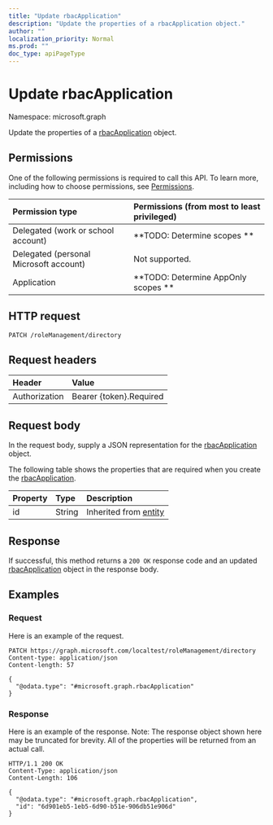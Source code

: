 ```yaml
---
title: "Update rbacApplication"
description: "Update the properties of a rbacApplication object."
author: ""
localization_priority: Normal
ms.prod: ""
doc_type: apiPageType
---
```


# Update rbacApplication

Namespace: microsoft.graph

Update the properties of a [rbacApplication](../resources/rbacapplication.md) object.

## Permissions
One of the following permissions is required to call this API. To learn more, including how to choose permissions, see [Permissions](/concepts/permissions-reference.md).

|Permission type|Permissions (from most to least privileged)|
|:---|:---|
|Delegated (work or school account)|**TODO: Determine scopes **|
|Delegated (personal Microsoft account)|Not supported.|
|Application|**TODO: Determine AppOnly scopes **|

## HTTP request
<!-- {
  "blockType": "ignored"
}
-->
``` http
PATCH /roleManagement/directory
```

## Request headers
|Header|Value|
|:---|:---|
|Authorization|Bearer {token}.Required|

## Request body
In the request body, supply a JSON representation for the [rbacApplication](../resources/rbacapplication.md) object.

The following table shows the properties that are required when you create the [rbacApplication](../resources/rbacapplication.md).

|Property|Type|Description|
|:---|:---|:---|
|id|String| Inherited from [entity](../resources/entity.md)|



## Response
If successful, this method returns a `200 OK` response code and an updated [rbacApplication](../resources/rbacapplication.md) object in the response body.

## Examples

### Request
Here is an example of the request.
<!-- {
  "blockType": "request",
  "name": "update_rbacapplication"
}
-->
``` http
PATCH https://graph.microsoft.com/localtest/roleManagement/directory
Content-type: application/json
Content-length: 57

{
  "@odata.type": "#microsoft.graph.rbacApplication"
}
```

### Response
Here is an example of the response. Note: The response object shown here may be truncated for brevity. All of the properties will be returned from an actual call.
<!-- {
  "blockType": "response",
  "truncated": true
}
-->
``` http
HTTP/1.1 200 OK
Content-Type: application/json
Content-Length: 106

{
  "@odata.type": "#microsoft.graph.rbacApplication",
  "id": "6d901eb5-1eb5-6d90-b51e-906db51e906d"
}
```

